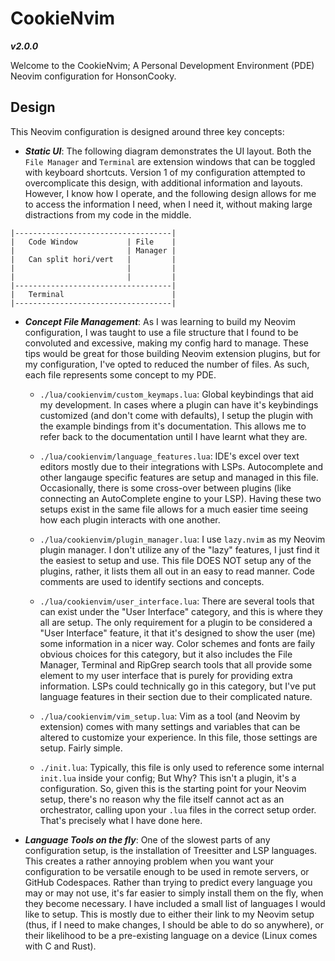 # CookieNvim

**_v2.0.0_**

Welcome to the CookieNvim; A Personal Development Environment (PDE) Neovim configuration for HonsonCooky.

## Design

This Neovim configuration is designed around three key concepts:

- **_Static UI_**: The following diagram demonstrates the UI layout. Both the `File Manager` and `Terminal` are
  extension windows that can be toggled with keyboard shortcuts. Version 1 of my configuration attempted to
  overcomplicate this design, with additional information and layouts. However, I know how I operate, and the following
  design allows for me to access the information I need, when I need it, without making large distractions from my code
  in the middle.

```
|-----------------------------------|
|   Code Window           | File    |
|                         | Manager |
|   Can split hori/vert   |         |
|                         |         |
|                         |         |
|-----------------------------------|
|   Terminal                        |
|-----------------------------------|
```

- **_Concept File Management_**: As I was learning to build my Neovim configuration, I was taught to use a file
  structure that I found to be convoluted and excessive, making my config hard to manage. These tips would be great for
  those building Neovim extension plugins, but for my configuration, I've opted to reduced the number of files. As such,
  each file represents some concept to my PDE.

  - `./lua/cookienvim/custom_keymaps.lua`: Global keybindings that aid my development. In cases where a plugin can
    have it's keybindings customized (and don't come with defaults), I setup the plugin with the example bindings from
    it's documentation. This allows me to refer back to the documentation until I have learnt what they are.

  - `./lua/cookienvim/language_features.lua`: IDE's excel over text editors mostly due to their integrations with
    LSPs. Autocomplete and other langauge specific features are setup and managed in this file. Occasionally, there is
    some cross-over between plugins (like connecting an AutoComplete engine to your LSP). Having these two setups
    exist in the same file allows for a much easier time seeing how each plugin interacts with one another.

  - `./lua/cookienvim/plugin_manager.lua`: I use `lazy.nvim` as my Neovim plugin manager. I don't utilize any of the
    "lazy" features, I just find it the easiest to setup and use. This file DOES NOT setup any of the plugins, rather,
    it lists them all out in an easy to read manner. Code comments are used to identify sections and concepts.

  - `./lua/cookienvim/user_interface.lua`: There are several tools that can exist under the "User Interface" category,
    and this is where they all are setup. The only requirement for a plugin to be considered a "User Interface"
    feature, it that it's designed to show the user (me) some information in a nicer way. Color schemes and fonts are
    faily obvious choices for this category, but it also includes the File Manager, Terminal and RipGrep search tools
    that all provide some element to my user interface that is purely for providing extra information. LSPs could
    technically go in this category, but I've put language features in their section due to their complicated nature.

  - `./lua/cookienvim/vim_setup.lua`: Vim as a tool (and Neovim by extension) comes with many settings and variables
    that can be altered to customize your experience. In this file, those settings are setup. Fairly simple.

  - `./init.lua`: Typically, this file is only used to reference some internal `init.lua` inside your config; But Why?
    This isn't a plugin, it's a configuration. So, given this is the starting point for your Neovim setup, there's no
    reason why the file itself cannot act as an orchestrator, calling upon your `.lua` files in the correct setup
    order. That's precisely what I have done here.

- **_Language Tools on the fly_**: One of the slowest parts of any configuration setup, is the installation of
  Treesitter and LSP languages. This creates a rather annoying problem when you want your configuration to be versatile
  enough to be used in remote servers, or GitHub Codespaces. Rather than trying to predict every language you may or may
  not use, it's far easier to simply install them on the fly, when they become necessary. I have included a small list
  of languages I would like to setup. This is mostly due to either their link to my Neovim setup (thus, if I need to
  make changes, I should be able to do so anywhere), or their likelihood to be a pre-existing language on a device
  (Linux comes with C and Rust).
